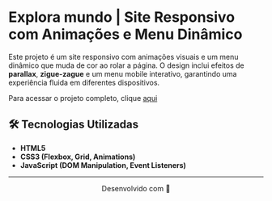 # Explora mundo | Site Responsivo com Animações e Menu Dinâmico

Este projeto é um site responsivo com animações visuais e um menu dinâmico que muda de cor ao rolar a página. O design inclui efeitos de **parallax**, **zigue-zague** e um menu mobile interativo, garantindo uma experiência fluida em diferentes dispositivos.

Para acessar o projeto completo, clique [aqui](https://exploramundo-web.netlify.app/)

## 🛠️ Tecnologias Utilizadas
- **HTML5** 
- **CSS3 (Flexbox, Grid, Animations)** 
- **JavaScript (DOM Manipulation, Event Listeners)**

----
<p align="center">
Desenvolvido com 🧡
</p>
